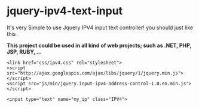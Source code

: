 jquery-ipv4-text-input
======================

It's very Simple to use Jquery IPV4 input text controller! you should just like this

__This project could be used in all kind of web projects; such as .NET, PHP, JSP, RUBY, ...__
```
<link href="css/ipv4.css" rel="stylesheet">
<script src="http://ajax.googleapis.com/ajax/libs/jquery/1/jquery.min.js"></script>
<script src="js/min/jquery.input-ipv4-address-control-1.0.en.min.js"></script>

<input type="text" name="my_ip" class="IPV4"> 
```
